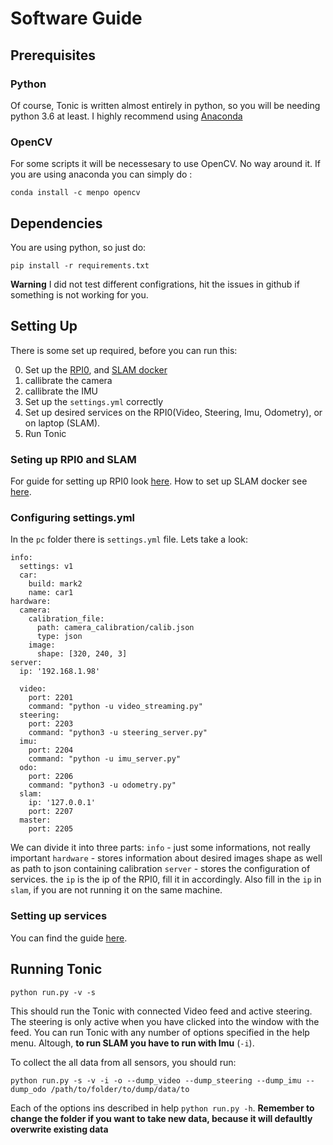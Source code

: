 # Software Guide

## Prerequisites

### Python

Of course, Tonic is written almost entirely in python, so you will be needing python 3.6 at least.
I highly recommend using [Anaconda]()

### OpenCV

For some scripts it will be necessesary to use OpenCV. No way around it. 
If you are using anaconda you can simply do :

```
conda install -c menpo opencv
```

###

## Dependencies

You are using python, so just do:

```
pip install -r requirements.txt
```

**Warning** I did not test different configrations, hit the issues in github if something is not working for you.

## Setting Up

There is some set up required, before you can run this:

0. Set up the [RPI0](), and [SLAM docker]()
1. callibrate the camera
2. callibrate the IMU
3. Set up the `settings.yml` correctly
4. Set up desired services on the RPI0(Video, Steering, Imu, Odometry), or on laptop (SLAM).
5. Run Tonic 

### Seting up RPI0 and SLAM
For guide for setting up RPI0 look [here]().
How to set up SLAM docker see [here]().

### Configuring settings.yml

In the `pc` folder there is `settings.yml` file. Lets take a look:

```
info:
  settings: v1
  car:
    build: mark2
    name: car1
hardware:
  camera:
    calibration_file:
      path: camera_calibration/calib.json
      type: json
    image:
      shape: [320, 240, 3]
server:
  ip: '192.168.1.98'

  video:
    port: 2201
    command: "python -u video_streaming.py"
  steering:
    port: 2203
    command: "python3 -u steering_server.py"
  imu:
    port: 2204
    command: "python -u imu_server.py"
  odo:
    port: 2206
    command: "python3 -u odometry.py"
  slam:
    ip: '127.0.0.1'
    port: 2207
  master:
    port: 2205
```

We can divide it into three parts:
`info` - just some informations, not really important
`hardware` - stores information about desired images shape as well as path to json containing calibration
`server` - stores the configuration of services. the `ip` is the ip of the RPI0, fill it in accordingly.
Also fill in the `ip` in `slam`, if you are not running it on the same machine.


### Setting up services
You can find the guide [here]().

## Running Tonic

```
python run.py -v -s
```

This should run the Tonic with connected Video feed and active steering.
The steering is only active when you have clicked into the window with the feed.
You can run Tonic with any number of options specified in the help menu.
Altough, **to run SLAM you have to run with Imu** (`-i`).

To collect the all data from all sensors, you should run:

```
python run.py -s -v -i -o --dump_video --dump_steering --dump_imu --dump_odo /path/to/folder/to/dump/data/to
```

Each of the options ins described in help `python run.py -h`.
**Remember to change the folder if you want to take new data, because it will defaultly overwrite existing data**


